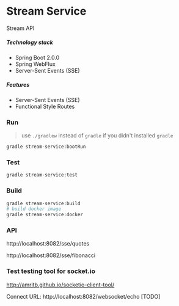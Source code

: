 Stream Service
=============
Stream API

##### Technology stack
* Spring Boot 2.0.0
* Spring WebFlux
* Server-Sent Events (SSE) 

##### Features
* Server-Sent Events (SSE)
* Functional Style Routes

### Run
> use `./gradlew` instead of `gradle` if you didn't installed `gradle`
```bash
gradle stream-service:bootRun
```
### Test
```bash
gradle stream-service:test
```
### Build
```bash
gradle stream-service:build
# build docker image
gradle stream-service:docker
```

### API
http://localhost:8082/sse/quotes


http://localhost:8082/sse/fibonacci

### Test testing tool for socket.io

http://amritb.github.io/socketio-client-tool/

Connect URL: http://localhost:8082/websocket/echo [TODO]